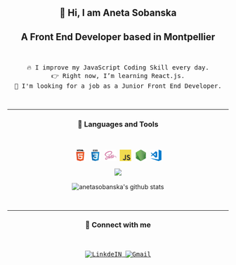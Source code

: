 <h2 align="center"> 👋 Hi, I am Aneta Sobanska </h2>

<h2 align="center"> A Front End Developer based in Montpellier </h2>
<br>
<p align="center"> 
<samp>
🔥 I improve my JavaScript Coding Skill every day. <br>
👉 Right now, I’m learning React.js.<br>
🌼 I'm looking for a job as a Junior Front End Developer.<br>
</p> 
</samp>
<br>
<hr>

<h3 align="center"> 🧰 Languages and Tools </h3>

<br>
<p align="center"> 
<samp>
<img alt="HTML5" width="26px" src="https://raw.githubusercontent.com/github/explore/80688e429a7d4ef2fca1e82350fe8e3517d3494d/topics/html/html.png" />
<img alt="CSS3" width="26px" src="https://raw.githubusercontent.com/github/explore/80688e429a7d4ef2fca1e82350fe8e3517d3494d/topics/css/css.png" />
<img alt="Sass" width="26px" src="https://raw.githubusercontent.com/github/explore/80688e429a7d4ef2fca1e82350fe8e3517d3494d/topics/sass/sass.png" />
<img alt="JavaScript" width="26px" src="https://raw.githubusercontent.com/github/explore/80688e429a7d4ef2fca1e82350fe8e3517d3494d/topics/javascript/javascript.png" />
<img alt="Node.js" width="26px" src="https://raw.githubusercontent.com/github/explore/80688e429a7d4ef2fca1e82350fe8e3517d3494d/topics/nodejs/nodejs.png" />
<img alt="Visual Studio Code" width="26px" src="https://raw.githubusercontent.com/github/explore/80688e429a7d4ef2fca1e82350fe8e3517d3494d/topics/visual-studio-code/visual-studio-code.png" />
</samp>
</p>
<p align="center">
<img src="https://github-readme-stats.vercel.app/api/top-langs/?username=anetasobanska&layout=compact&bg_color=ffffff&text_color=333333">
</p>
<p align="center">
<img alt="anetasobanska's github stats" src="https://github-readme-stats.vercel.app/api?username=anetasobanska&show_icons=true" />
</p>

<br>
<hr>

<h3 align="center">  🔗 Connect with me </h3>

<br>

<p align="center">
<samp>
<a target="_blank" href="https://www.linkedin.com/in/aneta-sobanska-7b7913185/">
  <img alt="LinkdeIN" width="22px" src="https://cdn.jsdelivr.net/npm/simple-icons@v3/icons/linkedin.svg" />
</a>
<a target="_blank" href="mailto:sannettka@gmail.com">
<img alt="Gmail" width="22px" src="https://cdn.jsdelivr.net/npm/simple-icons@v3/icons/gmail.svg" />
</a>
</samp>
</p>
